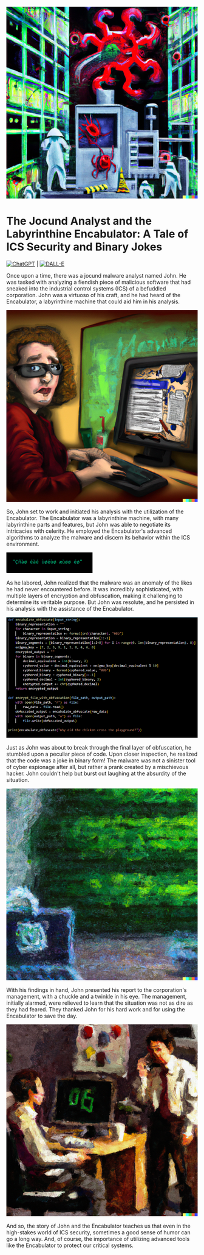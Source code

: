 ![image1](https://github.com/visionthex/A-Tale-of-ICS-Security-and-Binary-Jokes/blob/main/Images/image1.png "DALL-E - Malware in ICS")

# The Jocund Analyst and the Labyrinthine Encabulator: A Tale of ICS Security and Binary Jokes
[![ChatGPT](https://img.shields.io/badge/ChatGPT-3498db?style=flat-square&logo=chatbot&logoColor=white)](https://chat.openai.com/) | [![DALL-E](https://img.shields.io/badge/DALL--E-9b59b6?style=flat-square&logo=artstation&logoColor=white)](https://openai.com/dall-e-2)

Once upon a time, there was a jocund malware analyst named John. He was tasked with analyzing a fiendish piece of malicious software that had sneaked into the industrial control systems (ICS) of a befuddled corporation. John was a virtuoso of his craft, and he had heard of the Encabulator, a labyrinthine machine that could aid him in his analysis.

![image2](https://github.com/visionthex/A-Tale-of-ICS-Security-and-Binary-Jokes/blob/main/Images/image2.png "DALL-E - Malware Analyst on a Computer")

So, John set to work and initiated his analysis with the utilization of the Encabulator. The Encabulator was a labyrinthine machine, with many labyrinthine parts and features, but John was able to negotiate its intricacies with celerity. He employed the Encabulator's advanced algorithms to analyze the malware and discern its behavior within the ICS environment.

![image3](https://github.com/visionthex/A-Tale-of-ICS-Security-and-Binary-Jokes/blob/main/Images/image3.png "The Output of the Malware Script")

As he labored, John realized that the malware was an anomaly of the likes he had never encountered before. It was incredibly sophisticated, with multiple layers of encryption and obfuscation, making it challenging to determine its veritable purpose. But John was resolute, and he persisted in his analysis with the assistance of the Encabulator.

![image4](https://github.com/visionthex/A-Tale-of-ICS-Security-and-Binary-Jokes/blob/main/Images/image4.png "Over complicated Malware")

Just as John was about to break through the final layer of obfuscation, he stumbled upon a peculiar piece of code. Upon closer inspection, he realized that the code was a joke in binary form! The malware was not a sinister tool of cyber espionage after all, but rather a prank created by a mischievous hacker. John couldn't help but burst out laughing at the absurdity of the situation.

![image5](https://github.com/visionthex/A-Tale-of-ICS-Security-and-Binary-Jokes/blob/main/Images/image5.png "DALL-E - Computer in a ICS")

With his findings in hand, John presented his report to the corporation's management, with a chuckle and a twinkle in his eye. The management, initially alarmed, were relieved to learn that the situation was not as dire as they had feared. They thanked John for his hard work and for using the Encabulator to save the day.

![image6](https://github.com/visionthex/A-Tale-of-ICS-Security-and-Binary-Jokes/blob/main/Images/image6.png "DALL-E - Malware Anlayist Talking to Management")

And so, the story of John and the Encabulator teaches us that even in the high-stakes world of ICS security, sometimes a good sense of humor can go a long way. And, of course, the importance of utilizing advanced tools like the Encabulator to protect our critical systems.
